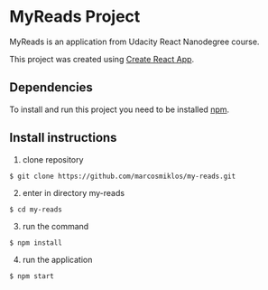 # MyReads Project
MyReads is an application from Udacity React Nanodegree course.

This project was created using [Create React App](https://github.com/facebookincubator/create-react-app).

## Dependencies

To install and run this project you need to be installed [npm](https://github.com/npm/npm).

## Install instructions

1) clone repository
```
$ git clone https://github.com/marcosmiklos/my-reads.git
```
2) enter in directory my-reads
```
$ cd my-reads
```
3) run the command
```
$ npm install
```
4) run the application
```
$ npm start
```
